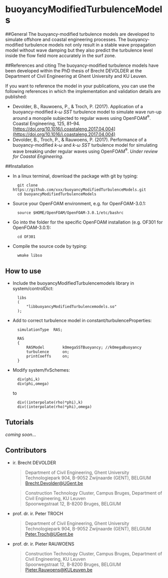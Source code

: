 buoyancyModifiedTurbulenceModels
================================

##General
The buoyancy-modified turbulence models are developed to simulate offshore 
and coastal engineering processes. The buoyancy-modified turbulence 
models not only result in a stable wave propagation model without wave 
damping but they also predict the turbulence level inside the flow field 
more accurately in the surf zone.

##References and citing
The buoyancy-modified turbulence models have been developed within the 
PhD thesis of Brecht DEVOLDER at the Department of Civil Engineering at 
Ghent University and KU Leuven.  

If you want to reference the model in your publications, you can use the 
following references in which the implementation and validation details 
are published:  
- Devolder, B., Rauwoens, P., & Troch, P. (2017). Application of a buoyancy-modified *k-ω SST* turbulence model to simulate wave run-up around a monopile subjected to regular waves using OpenFOAM<sup>®</sup>. Coastal Engineering, 125, 81–94. [https://doi.org/10.1016/j.coastaleng.2017.04.004](https://doi.org/10.1016/j.coastaleng.2017.04.004)
- Devolder, B., Troch, P., & Rauwoens, P. (2017). Performance of a buoyancy-modified *k-ω* and *k-ω SST* turbulence model for simulating wave breaking under regular waves using OpenFOAM<sup>®</sup>. *Under review for Coastal Engineering.*

##Installation
- In a linux terminal, download the package with git by typing:

        git clone https://github.com/xxx/buoyancyModifiedTurbulenceModels.git
        cd buoyancyModifiedTurbulenceModels

- Source your OpenFOAM environment, e.g. for OpenFOAM-3.0.1: 

        source $HOME/OpenFOAM/OpenFOAM-3.0.1/etc/bashrc        

- Go into the folder for the specific OpenFOAM installation (e.g. OF301 for OpenFOAM-3.0.1):

        cd OF301
        
- Compile the source code by typing:

		wmake libso

## How to use
- Include the buoyancyModifiedTurbulencemodels library in system/controlDict:

		libs
		(
			"libbuoyancyModifiedTurbulencemodels.so"
		);
		
- Add to correct turbulence model in constant/turbulenceProperties:

		simulationType  RAS;

		RAS
		{
			RASModel        kOmegaSSTBuoyancy; //kOmegaBuoyancy
			turbulence      on;
			printCoeffs     on;
		}

- Modify system/fvSchemes:

		div(phi,k)
		div(phi,omega)
		
	to

		div((interpolate(rho)*phi),k)
		div((interpolate(rho)*phi),omega)

## Tutorials
*coming soon...*


## Contributors
- ir. Brecht DEVOLDER  

	> Department of Civil Engineering, Ghent University  
	> Technologiepark 904, B-9052 Zwijnaarde (GENT), BELGIUM  
	> <Brecht.Devolder@UGent.be>  
	
	> Construction Technology Cluster, Campus Bruges, Department of Civil Engineering, KU Leuven  
	> Spoorwegstraat 12, B-8200 Bruges, BELGIUM

	
- prof. dr. ir. Peter TROCH  

	> Department of Civil Engineering, Ghent University  
	> Technologiepark 904, B-9052 Zwijnaarde (GENT), BELGIUM  
	> <Peter.Troch@UGent.be>  

	
- prof. dr. ir. Pieter RAUWOENS  

	> Construction Technology Cluster, Campus Bruges, Department of Civil Engineering, KU Leuven  
	> Spoorwegstraat 12, B-8200 Bruges, BELGIUM  
	> <Pieter.Rauwoens@KULeuven.be>  
